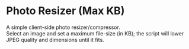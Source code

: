 # Photo Resizer (Max KB)

A simple client-side photo resizer/compressor.  
Select an image and set a maximum file-size (in KB); the script will lower JPEG quality and dimensions until it fits.
